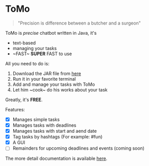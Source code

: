 # ToMo

> "Precision is difference between a butcher and a surgeon"

ToMo is *precise* chatbot written in Java, it's

- text-based
- managing your tasks
- ~FAST~ **SUPER** FAST to use

All you need to do is:

1. Download the JAR file from [here](https://github.com/kienvumrpm/ip/releases)
2. Run it in your favorite terminal
3. Add and manage your tasks with ToMo
4. Let him ~cook~ do his works about your task

Greatly, it's **FREE**.

Features:

- [x] Manages simple tasks
- [x] Manages tasks with deadlines
- [x] Manages tasks with start and aend date
- [x] Tag tasks by hashtags (For example: #fun)
- [x] A GUI
- [ ] Remainders for upcoming deadlines and events (coming soon)

The more detail documentation is available [here](https://kienvumrpm.github.io/ip/).
